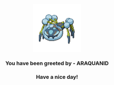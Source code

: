 <p align="center">
            <img src="https://raw.githubusercontent.com/PokeAPI/sprites/master/sprites/pokemon/752.png" width="150" height="150">
          </p>
          <h3 align="center">You have been greeted by - <b>ARAQUANID</b></h3>
          <h3 align="center">Have a nice day!</h3>
